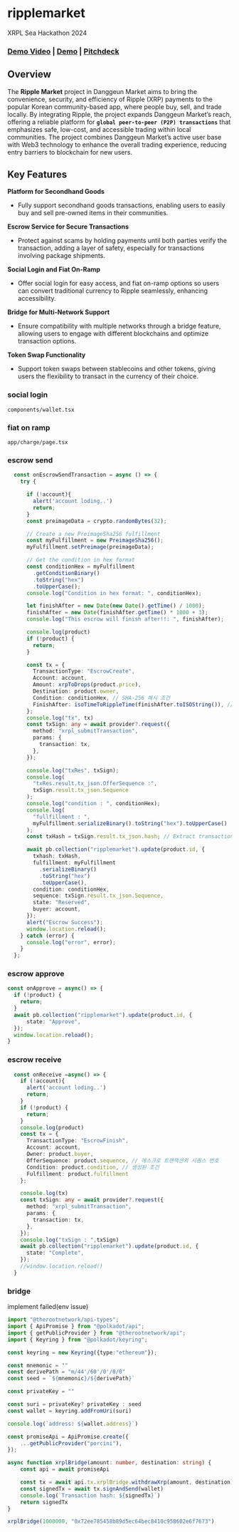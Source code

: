 # ripplemarket

XRPL Sea Hackathon 2024

### [Demo Video](https://drive.google.com/file/d/1g31eIzJlZHkbmONdH_wjPscdRO9Ma4Z-/view?resourcekey) | [Demo](http://13.125.58.215:3000/) | [Pitchdeck]()

## Overview
The **Ripple Market** project in Danggeun Market aims to bring the convenience, security, and efficiency of Ripple (XRP) payments to the popular Korean community-based app, where people buy, sell, and trade locally. By integrating Ripple, the project expands Danggeun Market’s reach, offering a reliable platform for **`global peer-to-peer (P2P) transactions`** that emphasizes safe, low-cost, and accessible trading within local communities. The project combines Danggeun Market’s active user base with Web3 technology to enhance the overall trading experience, reducing entry barriers to blockchain for new users.

## Key Features
**Platform for Secondhand Goods**
- Fully support secondhand goods transactions, enabling users to easily buy and sell pre-owned items in their communities.

**Escrow Service for Secure Transactions**
- Protect against scams by holding payments until both parties verify the transaction, adding a layer of safety, especially for transactions involving package shipments.

**Social Login and Fiat On-Ramp**
- Offer social login for easy access, and fiat on-ramp options so users can convert traditional currency to Ripple seamlessly, enhancing accessibility.

**Bridge for Multi-Network Support**
- Ensure compatibility with multiple networks through a bridge feature, allowing users to engage with different blockchains and optimize transaction options.

**Token Swap Functionality**
- Support token swaps between stablecoins and other tokens, giving users the flexibility to transact in the currency of their choice.

### social login
`components/wallet.tsx`

### fiat on ramp
`app/charge/page.tsx`

### escrow send
```ts
  const onEscrowSendTransaction = async () => {
    try {

      if (!account){
        alert('account loding..')
        return;
      }
      const preimageData = crypto.randomBytes(32);

      // Create a new PreimageSha256 fulfillment
      const myFulfillment = new PreimageSha256();
      myFulfillment.setPreimage(preimageData);

      // Get the condition in hex format
      const conditionHex = myFulfillment
        .getConditionBinary()
        .toString("hex")
        .toUpperCase();
      console.log("Condition in hex format: ", conditionHex);

      let finishAfter = new Date(new Date().getTime() / 1000);
      finishAfter = new Date(finishAfter.getTime() * 1000 + 3);
      console.log("This escrow will finish after!!: ", finishAfter);

      console.log(product)
      if (!product) {
        return;
      }

      const tx = {
        TransactionType: "EscrowCreate",
        Account: account,
        Amount: xrpToDrops(product.price),
        Destination: product.owner,
        Condition: conditionHex, // SHA-256 해시 조건
        FinishAfter: isoTimeToRippleTime(finishAfter.toISOString()), // Refer for more details: https://xrpl.org/basic-data-types.html#specifying-time
      };
      console.log("tx", tx)
      const txSign: any = await provider?.request({
        method: "xrpl_submitTransaction",
        params: {
          transaction: tx,
        },
      });

      console.log("txRes", txSign);
      console.log(
        "txRes.result.tx_json.OfferSequence :",
        txSign.result.tx_json.Sequence
      );
      console.log("condition : ", conditionHex);
      console.log(
        "fullfillment : ",
        myFulfillment.serializeBinary().toString("hex").toUpperCase()
      );
      const txHash = txSign.result.tx_json.hash; // Extract transaction hash from the response

      await pb.collection("ripplemarket").update(product.id, {
        txhash: txHash,
        fulfillment: myFulfillment
          .serializeBinary()
          .toString("hex")
          .toUpperCase(),
        condition: conditionHex,
        sequence: txSign.result.tx_json.Sequence,
        state: "Reserved",
        buyer: account,
      });
      alert("Escrow Success");
      window.location.reload();
    } catch (error) {
      console.log("error", error);
    }
  };
```

### escrow approve
```ts
const onApprove = async() => {
  if (!product) {
    return;
  }
  await pb.collection("ripplemarket").update(product.id, {
      state: "Approve",
  });
  window.location.reload();
}
```

### escrow receive
```ts
  const onReceive =async() => {
    if (!account){
      alert('account loding..')
      return;
    }
    if (!product) {
      return;
    }
    console.log(product)
    const tx = {
      TransactionType: "EscrowFinish",
      Account: account,
      Owner: product.buyer,
      OfferSequence: product.sequence, // 에스크로 트랜잭션의 시퀀스 번호
      Condition: product.condition, // 생성된 조건
      Fulfillment: product.fulfillment
    };

    console.log(tx)
    const txSign: any = await provider?.request({
      method: "xrpl_submitTransaction",
      params: {
        transaction: tx,
      },
    });
    console.log("txSign : ",txSign)
    await pb.collection("ripplemarket").update(product.id, {
      state: "Complete",
    });
    //window.location.reload()
  }
```

### bridge
implement failed(env issue)
```ts
import "@therootnetwork/api-types";
import { ApiPromise } from "@polkadot/api";
import { getPublicProvider } from "@therootnetwork/api";
import { Keyring } from "@polkadot/keyring";

const keyring = new Keyring({type:"ethereum"});

const mnemonic = ""
const derivePath = "m/44'/60'/0'/0/0"
const seed = `${mnemonic}/${derivePath}`

const privateKey = ""

const suri = privateKey? privateKey : seed
const wallet = keyring.addFromUri(suri)

console.log(`address: ${wallet.address}`)

const promiseApi = ApiPromise.create({
    ...getPublicProvider("porcini"),
});

async function xrplBridge(amount: number, destination: string) {
    const api = await promiseApi

    const tx = await api.tx.xrplBridge.withdrawXrp(amount, destination)
    const signedTx = await tx.signAndSend(wallet)
    console.log(`Transaction hash: ${signedTx}`)
    return signedTx
}

xrplBridge(1000000, "0x72ee785458b89d5ec64bec8410c958602e6f7673")
```

